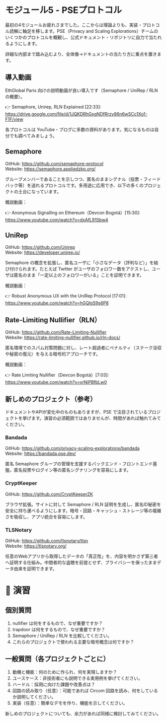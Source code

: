 # モジュール5 - PSEプロトコル

最初の4モジュールお疲れさまでした。ここからは理論よりも、実装・プロトコル読解に軸足を移します。PSE（Privacy and Scaling Explorations）チームのいくつかのプロトコルを概観し、公式ドキュメント・リポジトリに自力で当たれるようにします。

詳細な内部まで踏み込むより、全体像→ドキュメントの当たり方に重点を置きます。

## 導入動画

EthGlobal Paris 向けの説明動画が良い導入です（Semaphore / UniRep / RLN の概要）。

👉 Semaphore, Unirep, RLN Explained [22:33]: https://drive.google.com/file/d/1JQKDRhGsgNDfRrzy86n6wSCc1Xo1-F1F/view

各プロトコルは YouTube・ブログに多数の資料があります。気になるものは自分でも調べてみましょう。

## Semaphore

GitHub: https://github.com/semaphore-protocol  
Website: https://semaphore.appliedzkp.org/

グループメンバーであることを示しつつ、匿名のままシグナル（投票・フィードバック等）を送れるプロトコルです。多用途に応用でき、以下の多くのプロジェクトの土台になっています。

概説動画：

👉 Anonymous Signalling on Ethereum（Devcon Bogotá）[15:30]: https://www.youtube.com/watch?v=dxAfL91Sbw4

## UniRep

GitHub: https://github.com/Unirep  
Website: https://developer.unirep.io/

Semaphore の概念を拡張し、匿名ユーザに「小さなデータ（評判など）」を結び付けられます。たとえば Twitter がユーザのフォロワー数をアテストし、ユーザは匿名のまま「一定以上のフォロワーがいる」ことを証明できます。

概説動画：

👉 Robust Anonymous UX with the UniRep Protocol [17:01]: https://www.youtube.com/watch?v=hGQlgS9s6P8

## Rate-Limiting Nullifier（RLN）

GitHub: https://github.com/Rate-Limiting-Nullifier  
Website: https://rate-limiting-nullifier.github.io/rln-docs/

匿名環境でのスパム対策問題に対し、レート超過者にペナルティ（ステーク没収や秘密の復元）を与える暗号的アプローチです。

概説動画：

👉 Rate Limiting Nullifier（Devcon Bogotá）[7:03]: https://www.youtube.com/watch?v=vrNiPBfbLw0

## 新しめのプロジェクト（参考）

ドキュメントやAPIが変化中のものもありますが、PSE で注目されているプロジェクトを挙げます。演習の必須範囲ではありませんが、時間があれば触れてみてください。

### Bandada

GitHub: https://github.com/privacy-scaling-explorations/bandada  
Website: https://bandada.pse.dev/

匿名 Semaphore グループの管理を支援するバックエンド・フロントエンド基盤。匿名投票やログイン等の匿名シグナリングを容易にします。

### CryptKeeper

GitHub: https://github.com/CryptKeeperZK

ブラウザ拡張。サイトに対して Semaphore / RLN 証明を生成し、匿名ID秘密を安全に持ち運べるようにします。暗号・回路・キャッシュ・ストレージ等の複雑さを吸収し、アプリ統合を容易にします。

### TLSNotary

GitHub: https://github.com/tlsnotary/tlsn  
Website: https://tlsnotary.org/

任意のWebアプリから取得したデータの「真正性」を、内容を明かさず第三者へ証明する仕組み。中間者的な盗聴を前提とせず、プライバシーを保ったままデータ由来を証明できます。

# 💪 演習

## 個別質問

1. nullifier は何をするもので、なぜ重要ですか？
2. trapdoor は何をするもので、なぜ重要ですか？
3. Semaphore / UniRep / RLN を比較してください。
4. これらのプロジェクトで使われる主要な暗号概念は何ですか？

## 一般質問（各プロジェクトごとに）

1. 動機と機能：何のために作られ、何を実現しますか？
2. ユースケース：非技術者にも説明できる実用例を挙げてください。
3. ハードル：採用に向けた課題や改善点は？
4. 回路の読み取り（任意）：可能であれば Circom 回路を読み、何をしているか説明してください。
5. 実装（任意）：簡単なデモを作り、機能を示してください。

新しめのプロジェクトについても、余力があれば同様に検討してみてください。


